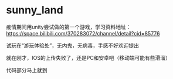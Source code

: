 # sunny_land
疫情期间用unity尝试做的第一个游戏，学习资料地址：https://space.bilibili.com/370283072/channel/detail?cid=85776

试玩在“游玩体验处”，无内鬼，无病毒，手感不好欢迎提出

就在刚才，IOS的上传失败了，还是PC和安卓吧（移动端可能有些滑溜）

代码部分马上就到